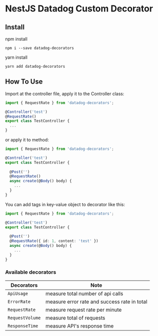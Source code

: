 # NestJS Datadog Custom Decorator

## Install

npm install
```
npm i --save datadog-decorators
```

yarn install

```
yarn add datadog-decorators
```

## How To Use

Import at the controller file, apply it to the Controller class:

```ts
import { RequestRate } from 'datadog-decorators';

@Controller('test')
@RequestRate()
export class TestController {
  ...
}

```

or apply it to method:
```ts
import { RequestRate } from 'datadog-decorators';

@Controller('test')
export class TestController {
  
  @Post('')
  @RequestRate()
  async create(@Body() body) {
    ...
  }
}

```

You can add tags in key-value object to decorator like this:
```ts
import { RequestRate } from 'datadog-decorators';

@Controller('test')
export class TestController {
  
  @Post('')
  @RequestRate({ id: 1, content: 'test' })
  async create(@Body() body) {
    ...
  }
}

```

### Available decorators
| Decorators | Note |
| --- | --- |
| `ApiUsage` | measure total number of api calls |
| `ErrorRate` | measure error rate and success rate in total |
| `RequestRate` | measure request rate per minute |
| `RequestVolume` | measure total of requests |
| `ResponseTime` | measure API's response time |
